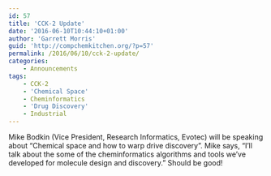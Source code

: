 ```yaml
---
id: 57
title: 'CCK-2 Update'
date: '2016-06-10T10:44:10+01:00'
author: 'Garrett Morris'
guid: 'http://compchemkitchen.org/?p=57'
permalink: /2016/06/10/cck-2-update/
categories:
    - Announcements
tags:
    - CCK-2
    - 'Chemical Space'
    - Cheminformatics
    - 'Drug Discovery'
    - Industrial
---
```


Mike Bodkin (Vice President, Research Informatics, Evotec) will be speaking about “Chemical space and how to warp drive discovery”. Mike says, “I’ll talk about the some of the cheminformatics algorithms and tools we’ve developed for molecule design and discovery.” Should be good!